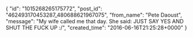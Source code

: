 {
   "id": "1015268265175772",
   "post_id": "462493170453287_480688621967075",
   "from_name": "Pete Daoust",
   "message": "My wife called me that day. She said: JUST SAY YES AND SHUT THE FUCK UP :/",
   "created_time": "2016-06-16T21:25:28+0000"
 }
